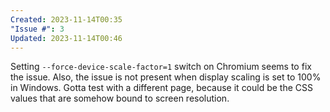 ```yaml
---
Created: 2023-11-14T00:35
"Issue #": 3
Updated: 2023-11-14T00:46
---
```

Setting `--force-device-scale-factor=1` switch on Chromium seems to fix the issue. Also, the issue is not present when display scaling is set to 100% in Windows.
Gotta test with a different page, because it could be the CSS values that are somehow bound to screen resolution.